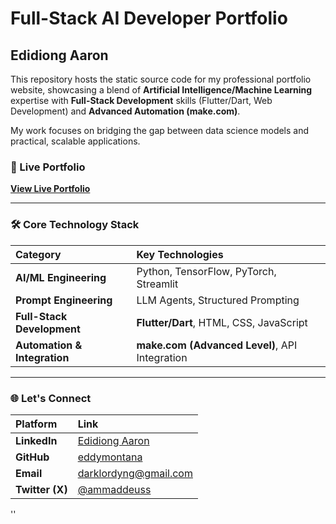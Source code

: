 # Full-Stack AI Developer Portfolio

## Edidiong Aaron

This repository hosts the static source code for my professional portfolio website, showcasing a blend of **Artificial Intelligence/Machine Learning** expertise with **Full-Stack Development** skills (Flutter/Dart, Web Development) and **Advanced Automation (make.com)**.

My work focuses on bridging the gap between data science models and practical, scalable applications.

### 🚀 Live Portfolio

**[View Live Portfolio](https://edidiong-aaron-my-ai-portfolio.onrender.com)**

---

### 🛠️ Core Technology Stack

| Category | Key Technologies |
| :--- | :--- |
| **AI/ML Engineering** | Python, TensorFlow, PyTorch, Streamlit |
| **Prompt Engineering** | LLM Agents, Structured Prompting |
| **Full-Stack Development** | **Flutter/Dart**, HTML, CSS, JavaScript |
| **Automation & Integration** | **make.com (Advanced Level)**, API Integration |

---

### 🌐 Let's Connect

| Platform | Link |
| :--- | :--- |
| **LinkedIn** | [Edidiong Aaron](https://www.linkedin.com/in/edidiong-aaron-533459115) |
| **GitHub** | [eddymontana](https://github.com/eddymontana) |
| **Email** | [darklordyng@gmail.com](mailto:darklordyng@gmail.com) |
| **Twitter (X)** | [@ammaddeuss](https://twitter.com/ammaddeuss) |
'' 

